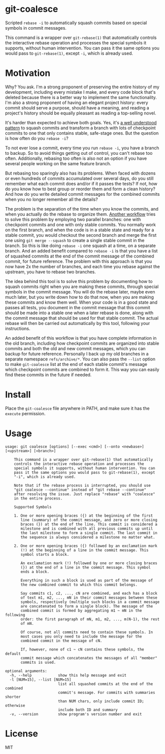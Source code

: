 git-coalesce
============

Scripted `rebase -i` to automatically squash commits based on special symbols
in commit messages.

This command is a wrapper over `git-rebase(1)` that automatically controls the
interactive rebase operation and processes the special symbols it supports,
without human intervention. You can pass it the same options you would pass
to `git-rebase(1)`, except `-i`, which is already used.

Motivation
==========

Why? You ask. I'm a strong proponent of preserving the entire history of my
development, including every mistake I make, and every code block that's
deleted because there is a better way to implement the same functionality.
I'm also a strong proponent of having an elegant project history: every
commit should serve a purpose, should have a meaning, and reading a project's
history should be equally pleasant as reading a top-selling novel.

It's harder than expected to achieve both goals. Yes, it's [a well understood
pattern](https://sandofsky.com/blog/git-workflow.html) to squash commits and
transform a branch with lots of checkpoint commits to one that only contains
stable, safe-stage ones. But the question is how often do you `rebase -i`?

To not ever lose a commit, every time you run `rebase -i`, you have a branch
to backup. So to avoid things getting out of control, you can't rebase too
often. Additionally, rebasing too often is also not an option if you have
several people working on the same feature branch.

But rebasing too sparingly also has its problems. When faced with dozens or
even hundreds of commits accumulated over several days, do you still remember
what each commit does and/or if it passes the tests? If not, how do you know
how to best group or reorder them and form a clean history? And how do you
write detailed commit messages for the combined commits when you no longer
remember all the details?

The problem is the separation of the time when you know the commits, and when
you actually do the rebase to organize them. [Another workflow](http://blog.elliottcable.name/posts/granular_committing.xhtml)
tries to solve this problem by employing two parallel branches: one with
checkpoint commits and one with only stable commits. You normally work on the
first branch, and when the code is in a stable state and ready for a stable
commit, you would checkout the second branch and merge the first one using
`git merge --squash` to create a single stable commit in the branch. So this is
like doing `rebase -i` one squash at a time, on a separate branch. And an added
benefit compared to `rebase -i` is that you have a list of squashed commits
at the end of the commit message of the combined commit, for future reference.
The problem with this approach is that you now have 2x the number of branches,
and each time you rebase against the upstream, you have to rebase two branches.

The idea behind this tool is to solve this problem by documenting how to squash
commits right when you are making these commits, through special symbols in the
commit message. You will do the rebase later, maybe even much later, but you
write down how to do that now, when you are making these commits and know them
well. When your code is in a good state and passes all tests, you document in
the commit message that this commit should be made into a stable one when a
later rebase is done, along with the commit message that should be used for that
stable commit. The actual rebase will then be carried out automatically by this
tool, following your instructions.

An added benefit of this workflow is that you have complete information in the
old branch, including how checkpoint commits are organized into stable commits
and both the old and new commit messages, which you can backup for future reference.
Personally I back up my old branches in a separate namespace `refs/archive/*`.
You can also pass the `--list` option to make `git-coalesce` list at the end of
each stable commit's message which checkpoint commits are combined to form it.
This way you can easily find these commits in the future if needed.


Install
=======

Place the `git-coalesce` file anywhere in PATH, and make sure it has the `execute`
permission.


Usage
=====

```
usage: git coalesce [options] [--exec <cmd>] [--onto <newbase>] [<upstream>] [<branch>]

    This command is a wrapper over git-rebase(1) that automatically
    controls the interactive rebase operation and processes the
    special symbols it supports, without human intervention. You can
    pass it the same options you would pass to git-rebase(1), except
    "-i", which is already used.

    Note that if the rebase process is interrupted, you should use
    "git coalesce --continue" instead of "git rebase --continue"
    after resolving the issue. Just replace "rebase" with "coalesce"
    in the entire process.

    Supported Symbols

    1. One or more opening braces ({) at the beginning of the first
       line (summary) of the commit message, and zero or more closing
       braces (}) at the end of the line. This commit is considered a
       milestone and is combined with all previous commits up until
       the last milestone to form a single commit. The last commit in
       the sequence is always considered a milestone no matter what.

    2. One or more opening braces ({) followed by an exclamation mark
       (!) at the beginning of a line in the commit message. This
       symbol starts a block.

       An exclamation mark (!) followed by one or more closing braces
       (}) at the end of a line in the commit message. This symbol
       ends a block.

       Everything in such a block is used as part of the message of
       the new combined commit to which this commit belongs.

       Say commits c1, c2, ..., cN are combined, and each has a block
       of text m1, m2, ..., mN in their commit messages between these
       symbols, respectively (multiple such blocks in a commit message
       are concatenated to form a single block). The message of the
       combined commit is formed by aggregating m1 ~ mN in the following
       order: the first paragraph of mN, m1, m2, ..., m(N-1), the rest
       of mN.

       Of course, not all commits need to contain these symbols. In
       most cases you only need to include the message for the
       combined commit in the message of cN.

       If, however, none of c1 ~ cN contains these symbols, the default
       commit message which concatenates the messages of all "member"
       commits is used.

optional arguments:
  -h, --help            show this help message and exit
  -l [NUM=15], --list [NUM=15]
                        list all squashed commits at the end of the combined
                        commit's message. For commits with summaries shorter
                        than NUM chars, only include commit ID; otherwise
                        include both ID and summary
  -v, --version         show program's version number and exit
```


License
=======

MIT
